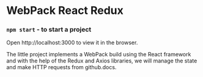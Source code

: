 # WebPack React Redux

### `npm start` - to start a project

Open http://localhost:3000 to view it in the browser.

The little project implements a WebPack build using the React framework and with the help of the Redux and Axios libraries, we will manage the state and make HTTP requests from github.docs.
